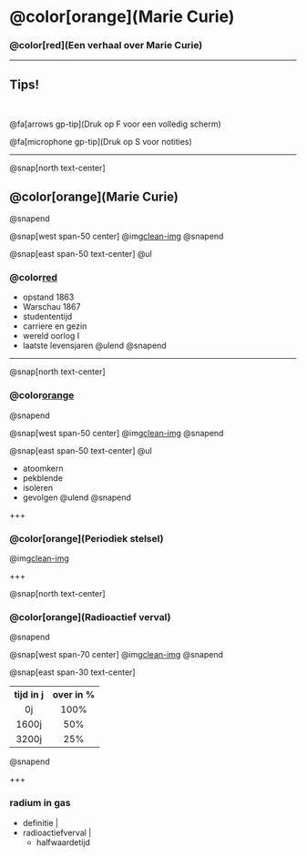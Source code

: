 # @color[orange](Marie Curie)

### @color[red](Een verhaal over Marie Curie)

---

## Tips!

<br>

@fa[arrows gp-tip](Druk op F voor een volledig scherm)

@fa[microphone gp-tip](Druk op S voor notities)

---
@snap[north text-center]
## @color[orange](Marie Curie)
@snapend

@snap[west span-50 center]
@img[clean-img](afbeeldingen/mc_001.jpeg)
@snapend

@snap[east span-50 text-center]
@ul
### @color[red](Biografie)
- opstand 1863
- Warschau 1867
- studententijd
- carriere en gezin
- wereld oorlog I
- laatste levensjaren
@ulend
@snapend

---

@snap[north text-center]
### @color[orange](Radium)
@snapend

@snap[west span-50 center]
@img[clean-img](afbeeldingen/radium_atoom_02.jpg)
@snapend

@snap[east span-50 text-center]
@ul
- atoomkern
- pekblende
- isoleren
- gevolgen
@ulend
@snapend

+++

### @color[orange](Periodiek stelsel)
@img[clean-img](afbeeldingen/radium_periodiek_stelsel_02.jpeg)

+++

@snap[north text-center]
### @color[orange](Radioactief verval)
@snapend

@snap[west span-70 center]
@img[clean-img](afbeeldingen/radioactief_verval2.png)
@snapend

@snap[east span-30 text-center]
<table font-size: small; >
  <tr>
    <th align="center">tijd in j</th>
    <th align="center">over in &percnt;</th>
  </tr>
  <tr>
    <td align="center">0j</td>
    <td align="center">100&percnt;</td>
  </tr>
  <tr>
    <td align="center">1600j</td>
    <td align="center">50&percnt;</td>
  </tr>
  <tr>
    <td align="center">3200j</td>
    <td align="center">25&percnt;</td>
  </tr>
</table>
@snapend

+++

### radium in gas

- definitie |
- radioactiefverval |
  - halfwaardetijd



